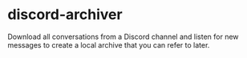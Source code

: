 # discord-archiver
Download all conversations from a Discord channel and listen for new messages to create a local archive that you can refer to later.
